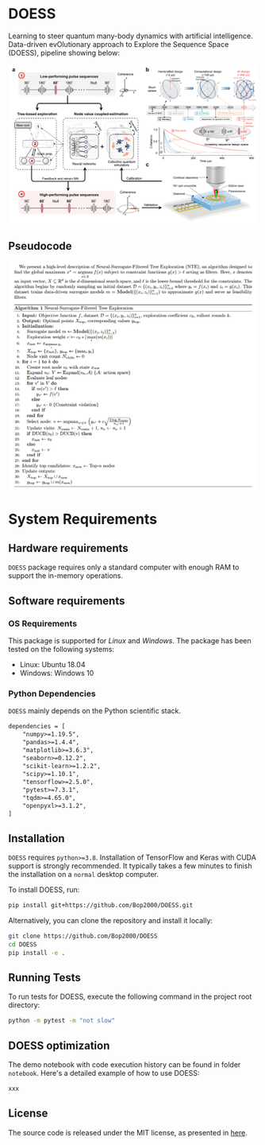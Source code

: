 # DOESS
Learning to steer quantum many-body dynamics with artificial intelligence. Data-driven evOlutionary approach to Explore the Sequence Space (DOESS), pipeline showing below:
<p align="center">
  <img src="assets/doess.png" alt="DOESS" width="800">
</p>


## Pseudocode
<p align="center">
  <img src="assets/pseudo.png" alt="Pseudocode" width="700">
</p>


# System Requirements
## Hardware requirements
`DOESS` package requires only a standard computer with enough RAM to support the in-memory operations.

## Software requirements
### OS Requirements
This package is supported for *Linux* and *Windows*. The package has been tested on the following systems:
+ Linux: Ubuntu 18.04
+ Windows: Windows 10

### Python Dependencies
`DOESS` mainly depends on the Python scientific stack.

```
dependencies = [
    "numpy>=1.19.5",
    "pandas>=1.4.4",
    "matplotlib>=3.6.3",
    "seaborn>=0.12.2",
    "scikit-learn>=1.2.2",
    "scipy>=1.10.1",
    "tensorflow>=2.5.0",
    "pytest>=7.3.1",
    "tqdm>=4.65.0",
    "openpyxl>=3.1.2",
]
```

## Installation

`DOESS` requires `python>=3.8`. Installation of TensorFlow and Keras with CUDA support is strongly recommended. It typically takes a few minutes to finish the installation on a `normal` desktop computer.

To install DOESS, run:

```bash
pip install git+https://github.com/Bop2000/DOESS.git
```

Alternatively, you can clone the repository and install it locally:

```bash
git clone https://github.com/Bop2000/DOESS
cd DOESS
pip install -e .
```

## Running Tests

To run tests for DOESS, execute the following command in the project root directory:

```bash
python -m pytest -m "not slow"
```


## DOESS optimization

The demo notebook with code execution history can be found in folder `notebook`.
Here's a detailed example of how to use DOESS:

```python
xxx
```

## License

The source code is released under the MIT license, as presented in [here](LICENSE).
